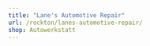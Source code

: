 ```yaml
---
title: "Lane's Automotive Repair"
url: /rockton/lanes-automotive-repair/
shop: Autowerkstatt
---
```


